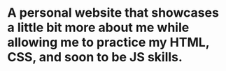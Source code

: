 # A personal website that showcases a little bit more about me while allowing me to practice my HTML, CSS, and soon to be JS skills.
